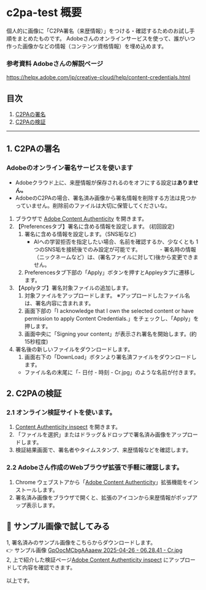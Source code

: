 # c2pa-test 概要  
個人的に画像に「C2PA署名（来歴情報）」をつける・確認するためのお試し手順をまとめたものです。
Adobeさんのオンラインサービスを使って、誰がいつ作った画像かなどの情報（コンテンツ資格情報）を埋め込めます。

### 参考資料 Adobeさんの解説ページ
https://helpx.adobe.com/jp/creative-cloud/help/content-credentials.html
## 目次  
1. [C2PAの署名](#1-C2PAの署名)  
1. [C2PAの検証](#2-C2PAの検証)  

---

## 1. C2PAの署名
### Adobeのオンライン署名サービスを使います  
- Adobeクラウド上に、来歴情報が保存されるのをオフにする設定は**ありません。**  
- AdobeのC2PAの場合、署名済み画像から署名情報を削除する方法は見つかっていません。削除前のファイルは大切に保管してくださいな。  
1. ブラウザで [Adobe Content Authenticity](https://contentauthenticity.adobe.com/) を開きます。
1. 【Preferencesタブ】署名に含める情報を設定します。 (初回設定)
   1. 署名に含める情報を設定します。（SNS垢など)
      - AIへの学習拒否を指定したい場合、名前を確認するか、少なくとも 1 つのSNS垢を接続後でのみ設定が可能です。
　　　 - 署名時の情報（ニックネームなど）は、(署名ファイルに対して)後から変更できません。
   1. Preferencesタブ下部の「Apply」ボタンを押すとAppleyタブに遷移します。
1. 【Applyタブ】署名対象ファイルの追加します。  
   1. 対象ファイルをアップロードします。 ※アップロードしたファイル名は、署名内容に含まれます。   
   1. 画面下部の「I acknowledge that I own the selected content or have permission to apply Content Credentials.」をチェックし、「Apply」を押します。
   1. 画面中央に「Signing your content」が表示され署名を開始します。(約15秒程度)
1. 署名後の新しいファイルをダウンロードします。
   1. 画面右下の「DownLoad」ボタンより署名済ファイルをダウンロードします。
   - ファイル名の末尾に「- 日付 - 時刻 - Cr.jpg」のような名前が付きます。

## 2. C2PAの検証
### 2.1 オンライン検証サイトを使います。   
1. [Content Authenticity inspect](https://contentauthenticity.adobe.com/inspect) を開きます。   
1. 「ファイルを選択」またはドラッグ＆ドロップで署名済み画像をアップロードします。    
1. 検証結果画面で、署名者やタイムスタンプ、来歴情報などを確認します。   
### 2.2 Adobeさん作成のWebブラウザ拡張で手軽に確認します。  
1. Chrome ウェブストアから「[Adobe Content Authenticity](https://chromewebstore.google.com/detail/content-credentials/dmfbmenkapmaoldfgacgkoaoiblkimel?pli=1)」拡張機能をインストールします。  
1. 署名済み画像をブラウザで開くと、拡張のアイコンから来歴情報がポップアップ表示します。  

## 🎁 サンプル画像で試してみる  
1, 署名済みのサンプル画像をこちらからダウンロードします。  
👉 サンプル画像 [GpOocMCbgAAaaew 2025-04-26 - 06.28.41 - Cr.jpg](https://github.com/haruharu-1105/c2pa-test/blob/main/asset/GpOocMCbgAAaaew%202025-04-26%20-%2006.28.41%20-%20Cr.jpg)  
2, 上で紹介した検証ページ[Adobe Content Authenticity inspect](https://contentauthenticity.adobe.com/inspect) にアップロードして内容を確認できます。  

以上です。
